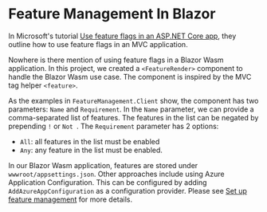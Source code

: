# Feature Management In Blazor

In Microsoft's tutorial [Use feature flags in an ASP.NET Core app](https://learn.microsoft.com/en-us/azure/azure-app-configuration/use-feature-flags-dotnet-core?tabs=core6x#mvc-views), they outline how to use feature flags in an MVC application.

Nowhere is there mention of using feature flags in a Blazor Wasm application. In this project, we created a `<FeatureRender>` component to handle the Blazor Wasm use case. The component is inspired by the MVC tag helper `<feature>`.

As the examples in `FeatureManagement.Client` show, the component has two parameters: `Name` and `Requirement`. In the `Name` parameter, we can provide a comma-separated list of features. The features in the list can be negated by prepending `!` or `Not `. The `Requirement` parameter has 2 options:
* `All`: all features in the list must be enabled
* `Any`: any feature in the list must be enabled.

In our Blazor Wasm application, features are stored under `wwwroot/appsettings.json`. Other approaches include using Azure Application Configuration. This can be configured by adding `AddAzureAppConfiguration` as a configuration provider. Please see [Set up feature management](https://learn.microsoft.com/en-us/azure/azure-app-configuration/use-feature-flags-dotnet-core?tabs=core6x#set-up-feature-management) for more details.